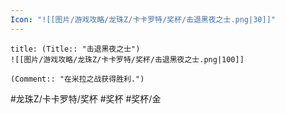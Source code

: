 ```yaml
---
Icon: "![[图片/游戏攻略/龙珠Z/卡卡罗特/奖杯/击退黑夜之士.png|30]]"
---
```

```ad-common-gold-trophy
title: (Title:: "击退黑夜之士")
![[图片/游戏攻略/龙珠Z/卡卡罗特/奖杯/击退黑夜之士.png|100]]

(Comment:: "在米拉之战获得胜利.")
```

#龙珠Z/卡卡罗特/奖杯 #奖杯 #奖杯/金
